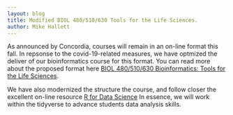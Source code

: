 ```yaml
---
layout: blog
title: Modified BIOL 480/510/630 Tools for the Life Sciences. 
author: Mike Hallett
---
```


As announced by Concordia, courses will remain in an on-line format this fall.
In repsonse to the covid-19-related measures, we have optmized
the deliver of  our bioinformatics course for this format.
You can read more about the proposed format here
[BIOL 480/510/630 Bioinformatics: Tools for the Life Sciences](https://www.mikehallett.science/courses/t4ls/).

We have also modernized the structure the course, and follow
closer the excellent on-line resource  [R for Data Science](https://r4ds.had.co.nz/) In essence, we will work within 
the tidyverse to advance students data analysis skills.